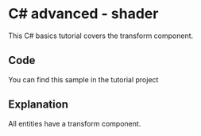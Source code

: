 # C# advanced - shader

This C# basics tutorial covers the transform component.

## Code
You can find this sample in the tutorial project 
<source>

## Explanation
All entities have a transform component.

